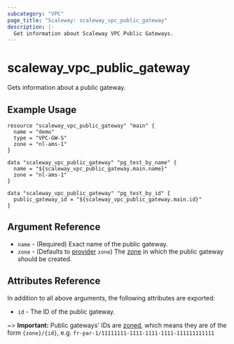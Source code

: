 ```yaml
---
subcategory: "VPC"
page_title: "Scaleway: scaleway_vpc_public_gateway"
description: |-
  Get information about Scaleway VPC Public Gateways.
---
```


# scaleway_vpc_public_gateway

Gets information about a public gateway.

## Example Usage

```hcl
resource "scaleway_vpc_public_gateway" "main" {
  name = "demo"
  type = "VPC-GW-S"
  zone = "nl-ams-1"
}

data "scaleway_vpc_public_gateway" "pg_test_by_name" {
  name = "${scaleway_vpc_public_gateway.main.name}"
  zone = "nl-ams-1"
}

data "scaleway_vpc_public_gateway" "pg_test_by_id" {
  public_gateway_id = "${scaleway_vpc_public_gateway.main.id}"
}
```

## Argument Reference

- `name` - (Required) Exact name of the public gateway.
- `zone` - (Defaults to [provider](../index.md#zone) `zone`) The [zone](../guides/regions_and_zones.md#zones) in which
  the public gateway should be created.

## Attributes Reference

In addition to all above arguments, the following attributes are exported:

- `id` - The ID of the public gateway.

~> **Important:** Public gateways' IDs are [zoned](../guides/regions_and_zones.md#resource-ids), which means they are of the form `{zone}/{id}`, e.g. `fr-par-1/11111111-1111-1111-1111-111111111111`
